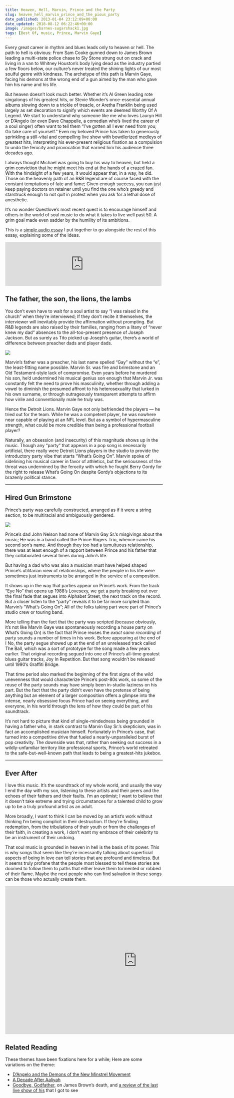 ```yaml
---
title: Heaven, Hell, Marvin, Prince and the Party
slug: heaven_hell_marvin_prince_and_the_pious_party
date_published: 2013-01-04 23:12:09+00:00
date_updated: 2018-08-12 06:22:46+00:00
image: /images/barnes-sugarshack1.jpg
tags: [Best Of, music, Prince, Marvin Gaye]
---
```

Every great career in rhythm and blues leads only to heaven or hell. The path to hell is obvious: From Sam Cooke gunned down to James Brown leading a multi-state police chase to Sly Stone strung out on crack and living in a van to Whitney Houston’s body lying dead as the industry partied a few floors below, our culture’s never treated the shining lights of our most soulful genre with kindness. The archetype of this path is Marvin Gaye, facing his demons at the wrong end of a gun aimed by the man who gave him his name and his life.

But heaven doesn’t look much better. Whether it’s Al Green leading rote singalongs of his greatest hits, or Stevie Wonder’s once-essential annual albums slowing down to a trickle of treacle, or Aretha Franklin being used largely as set decoration to signify which events are deemed Worthy Of A Legend. We start to understand why someone like me who loves Lauryn Hill or D’Angelo (or even Dave Chappelle, a comedian who’s lived the career of a soul singer) often want to tell them “I’ve gotten all I ever need from you; Go take care of yourself.” Even my beloved Prince has taken to generously sprinkling a still-vital and compelling live show with bowdlerized medleys of greatest hits, interpreting his ever-present religious fixation as a compulsion to undo the ferocity and provocation that earned him his audience three decades ago.

I always thought Michael was going to buy his way to heaven, but held a grim conviction that he might meet his end at the hands of a crazed fan. With the hindsight of a few years, it would appear that, in a way, he did. Those on the heavenly path of an R&B legend are of course faced with the constant temptations of fate and fame; Given enough success, you can just keep paying doctors on retainer until you find the one who’s greedy and starstruck enough to not quit in protest when you ask for a lethal dose of anesthetic.

It’s no wonder Questlove’s most recent quest is to encourage himself and others in the world of soul music to do what it takes to live well past 50. A grim goal made even sadder by the humility of its ambitions.

This is a [simple audio essay](https://archive.org/details/ThePartyMarvinPrinceFathersAndSons) I put together to go alongside the rest of this essay, explaining some of the ideas.

<iframe src="https://archive.org/embed/ThePartyMarvinPrinceFathersAndSons" width="500" height="140" frameborder="0" webkitallowfullscreen="true" mozallowfullscreen="true" allowfullscreen></iframe>

## The father, the son, the lions, the lambs

You don’t even have to wait for a soul artist to say “I was raised in the church” when they’re interviewed; If they don’t recite it themselves, the interviewer will inevitably provide the affirmation without prompting. But R&B legends are also raised by their families, ranging from a litany of “never knew my dad” absences to the all-too-present presence of Joseph Jackson. But as surely as Tito picked up Joseph’s guitar, there’s a world of difference between preacher dads and player dads.

<a href="https://www.amazon.com/Whats-Going-Anniversary-Super-Deluxe/dp/B0052MN4TA/ref=as_li_ss_il?s=dmusic&ie=UTF8&qid=1534039564&sr=1-2-mp3-albums-bar-strip-0&keywords=Marvin+Gaye+What's+Going+On&linkCode=li3&tag=2020-20&linkId=39df189967dab280d475a3e2cf22819c&language=en_US" target="_blank"><img border="0" src="//ws-na.amazon-adsystem.com/widgets/q?_encoding=UTF8&ASIN=B0052MN4TA&Format=_SL250_&ID=AsinImage&MarketPlace=US&ServiceVersion=20070822&WS=1&tag=2020-20&language=en_US" ></a><img src="https://ir-na.amazon-adsystem.com/e/ir?t=2020-20&language=en_US&l=li3&o=1&a=B0052MN4TA" width="1" height="1" border="0" alt="" style="border:none !important; margin:0px !important;" />

Marvin’s father was a preacher, his last name spelled “Gay” without the “e”, the least-fitting name possible. Marvin Sr. was fire and brimstone and an Old Testament-style lack of compromise. Even years before he murdered his son, he’d undermined his musical genius son enough that Marvin Jr. was constantly felt the need to prove his masculinity, whether through adding a vowel to diminish the presumed affront to his heterosexuality that lurked in his own surname, or through outrageously transparent attempts to affirm how virile and conventionally male he truly was.

Hence the Detroit Lions. Marvin Gaye not only befriended the players — he tried out for the team. While he was a competent player, he was nowhere near capable of playing at an NFL level. But as a symbol of hypermasculine strength, what could be more credible than being a professional football player?

Naturally, an obsession (and insecurity) of this magnitude shows up in the music. Though any “party” that appears in a pop song is necessarily artificial, there really were Detroit Lions players in the studio to provide the introductory party vibe that starts “What’s Going On”. Marvin spoke of sidelining his musical career in favor of athletics, but the seriousness of the threat was undermined by the ferocity with which he fought Berry Gordy for the right to release What’s Going On despite Gordy’s objections to its brazenly political stance.

---

## Hired Gun Brimstone

Prince’s party was carefully constructed, arranged as if it were a string section, to be multiracial and ambiguously gendered.

<a href="https://www.amazon.com/gp/product/B002C7GBQG/ref=as_li_ss_il?ie=UTF8&linkCode=li3&tag=2020-20&linkId=902f67907e4c7f71e97aa5b2a38c157b&language=en_US" target="_blank"><img border="0" src="//ws-na.amazon-adsystem.com/widgets/q?_encoding=UTF8&ASIN=B002C7GBQG&Format=_SL250_&ID=AsinImage&MarketPlace=US&ServiceVersion=20070822&WS=1&tag=2020-20&language=en_US" ></a><img src="https://ir-na.amazon-adsystem.com/e/ir?t=2020-20&language=en_US&l=li3&o=1&a=B002C7GBQG" width="1" height="1" border="0" alt="" style="border:none !important; margin:0px !important;" />

Prince’s dad John Nelson had none of Marvin Gay Sr.’s misgivings about the music; He was in a band called the Prince Rogers Trio, whence came his second son’s name. And though they too had a tumultuous relationship, there was at least enough of a rapport between Prince and his father that they collaborated several times during John’s life.

But having a dad who was also a musician must have helped shaped Prince’s utilitarian view of relationships, where the people in his life were sometimes just instruments to be arranged in the service of a composition.

It shows up in the way that parties appear on Prince’s work. From the track “Eye No” that opens up 1988’s Lovesexy, we get a party breaking out over the final fade that segues into Alphabet Street, the next track on the record. But a closer listen to the “party” reveals it to be far more scripted than Marvin’s “What’s Going On”; All of the folks taking part were part of Prince’s studio crew or touring band.

More telling than the fact that the party was scripted (because obviously, it’s not like Marvin Gaye was spontaneously recording a house party on What’s Going On) is the fact that Prince reuses the *exact same recording* of party sounds a number of times in his work. Before appearing at the end of I No, the party segue showed up at the end of an unreleased track called The Ball, which was a sort of prototype for the song made a few years earlier. That original recording segued into one of Prince’s all-time greatest blues guitar tracks, Joy In Repetition. But that song wouldn’t be released until 1990’s Graffiti Bridge.

That time period also marked the beginning of the first signs of the wild unevenness that would characterize Prince’s post-80s work, so some of the reuse of the party sounds may have simply been in-studio laziness on his part. But the fact that the party didn’t even have the pretense of being anything but an element of a larger composition offers a glimpse into the intense, nearly obsessive focus Prince had on seeing everything, and everyone, in his world through the lens of how they could be part of his soundtrack.

It’s not hard to picture that kind of single-mindedness being grounded in having a father who, in stark contrast to Marvin Gay Sr.’s skepticism, was in fact an accomplished musician himself. Fortunately in Prince’s case, that turned into a competitive drive that fueled a nearly-unparalleled burst of pop creativity. The downside was that, rather than seeking out success in a wildly-unfamiliar territory like professional sports, Prince’s world retreated to the safe-but-well-known path that leads to being a greatest-hits jukebox.

---

## Ever After

I love this music. It’s the soundtrack of my whole world, and usually the way I end the day with my son, listening to these artists and their peers and the echoes of their fathers and their faults. I’m an optimist; I want to believe that it doesn’t take extreme and trying circumstances for a talented child to grow up to be a truly profound artist as an adult.

More broadly, I want to think I can be moved by an artist’s work without thinking I’m being complicit in their destruction. If they’re finding redemption, from the tribulations of their youth or from the challenges of their faith, in creating a work, I don’t want my embrace of their celebrity to be an instrument of their undoing.

That soul music is grounded in heaven in hell is the basis of its power. This is why songs that seem like they’re incessantly talking about superficial aspects of being in love can tell stories that are profound and timeless. But it seems truly profane that the people most blessed to tell these stories are doomed to follow them to paths that either leave them tormented or robbed of their flame. Maybe the next people who can find salvation in these songs can be those who actually create them.

<iframe width="840" height="473" src="https://www.youtube.com/embed/x3oCwtKTI9M" title="Dave Chappelle: In His Own Words (2012 Tribute)" frameborder="0" allow="accelerometer; autoplay; clipboard-write; encrypted-media; gyroscope; picture-in-picture" allowfullscreen></iframe>

## Related Reading

These themes have been fixations here for a while; Here are some variations on the theme:

- [D’Angelo and the Demons of the New Minstrel Movement](/2008/09/dangelo-and-the-demons-of-the-new-minstrel-movement)
- [A Decade After Aaliyah](/2011/08/a-decade-after-aaliyah)
- [Goodbye, Godfather](/2006/12/goodbye-godfather), on James Brown’s death, and [a review of the last live show of his](/2002/02/james-brown) that I got to see
